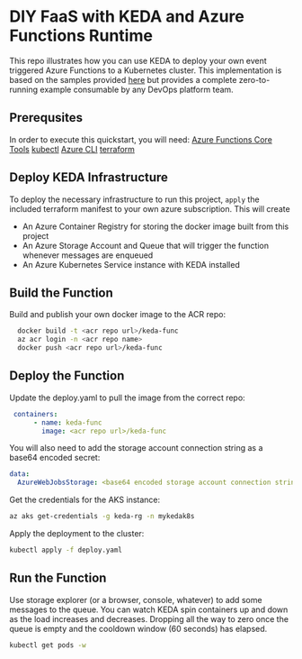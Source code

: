 # DIY FaaS with KEDA and Azure Functions Runtime

This repo illustrates how you can use KEDA to deploy your own event triggered Azure Functions to a Kubernetes cluster. This implementation is based on the samples provided [here](https://github.com/kedacore/sample-hello-world-azure-functions) but provides a complete zero-to-running example consumable by any DevOps platform team.

## Prerequsites
In order to execute this quickstart, you will need:
  [Azure Functions Core Tools](https://docs.microsoft.com/en-us/azure/azure-functions/functions-run-local)
  [kubectl](https://kubernetes.io/docs/tasks/tools/install-kubectl/)
  [Azure CLI](https://docs.microsoft.com/en-us/cli/azure/install-azure-cli?view=azure-cli-latest)
  [terraform](https://www.terraform.io/downloads.html)

## Deploy KEDA Infrastructure

To deploy the necessary infrastructure to run this project, ```apply``` the included terraform manifest to your own azure subscription. This will create

- An Azure Container Registry for storing the docker image built from this project
- An Azure Storage Account and Queue that will trigger the function whenever messages are enqueued
- An Azure Kubernetes Service instance with KEDA installed

## Build the Function


Build and publish your own docker image to the ACR repo:

```sh
  docker build -t <acr repo url>/keda-func
  az acr login -n <acr repo name>
  docker push <acr repo url>/keda-func
```

## Deploy the Function

Update the deploy.yaml to pull the image from the correct repo:

```yaml
 containers:
      - name: keda-func
        image: <acr repo url>/keda-func
```

You will also need to add the storage account connection string as a base64 encoded secret:

```yaml
data:
  AzureWebJobsStorage: <base64 encoded storage account connection string>
```

Get the credentials for the AKS instance:

```sh
az aks get-credentials -g keda-rg -n mykedak8s
```

Apply the deployment to the cluster:

```sh
kubectl apply -f deploy.yaml
```

## Run the Function

Use storage explorer (or a browser, console, whatever) to add some messages to the queue.  You can watch KEDA spin containers up and down as the load increases and decreases. Dropping all the way to zero once the queue is empty and the cooldown window (60 seconds) has elapsed.

```sh
kubectl get pods -w
```